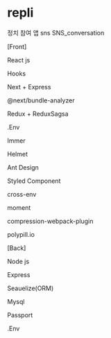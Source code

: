 # repli
 정치 참여 앱 sns 
 SNS_conversation
 
[Front]

React js

Hooks

Next + Express

@next/bundle-analyzer

Redux + ReduxSagsa

.Env

Immer

Helmet

Ant Design

Styled Component

cross-env

moment

compression-webpack-plugin

polypill.io

[Back]

Node js

Express

Seauelize(ORM)

Mysql

Passport

.Env

